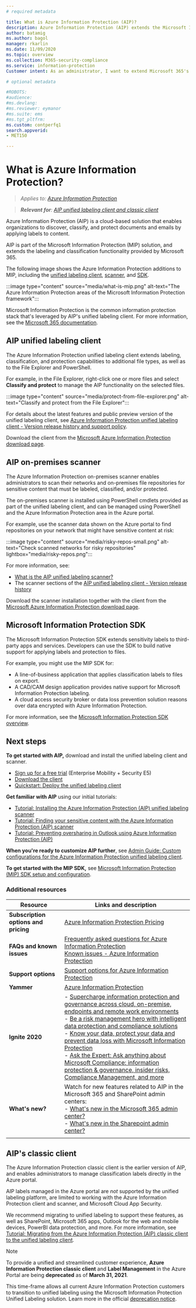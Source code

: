```yaml
---
# required metadata

title: What is Azure Information Protection (AIP)?
description: Azure Information Protection (AIP) extends the Microsoft Information Protection (MIP) framework to extend the labeling and classification functionality provided by Microsoft 365.
author: batamig
ms.author: bagol
manager: rkarlin
ms.date: 11/09/2020
ms.topic: overview
ms.collection: M365-security-compliance
ms.service: information-protection
Customer intent: As an administrator, I want to extend Microsoft 365's labeling and classification functionality to the File Explorer, PowerShell, third party apps and services, and more.

# optional metadata

#ROBOTS:
#audience:
#ms.devlang:
#ms.reviewer: eymanor
#ms.suite: ems
#ms.tgt_pltfrm:
ms.custom: contperfq1
search.appverid:
- MET150

---
```


# What is Azure Information Protection?

>**Applies to*: [Azure Information Protection](https://azure.microsoft.com/pricing/details/information-protection)*

>***Relevant for**: [AIP unified labeling client and classic client](../faqs.md#whats-the-difference-between-the-azure-information-protection-classic-and-unified-labeling-clients)*

Azure Information Protection (AIP) is a cloud-based solution that enables organizations to discover, classify, and protect documents and emails by applying labels to content.

AIP is part of the Microsoft Information Protection (MIP) solution, and extends the labeling and classification functionality provided by Microsoft 365.

The following image shows the Azure Information Protection additions to MIP, including the [unified labeling client](#aip-unified-labeling-client), [scanner](#aip-on-premises-scanner), and [SDK](#microsoft-information-protection-sdk).

:::image type="content" source="media/what-is-mip.png" alt-text="The Azure Information Protection areas of the Microsoft Information Protection framework":::

Microsoft Information Protection is the common information protection stack that's leveraged by AIP's unified labeling client. For more information, see the [Microsoft 365 documentation](/microsoft-365/compliance/protect-information).

## AIP unified labeling client

The Azure Information Protection unified labeling client extends labeling, classification, and protection capabilities to additional file types, as well as to the File Explorer and PowerShell. 

For example, in the File Explorer, right-click one or more files and select **Classify and protect** to manage the AIP functionality on the selected files.

:::image type="content" source="media/protect-from-file-explorer.png" alt-text="Classify and protect from the File Explorer":::

For details about the latest features and public preview version of the unified labeling client, see [Azure Information Protection unified labeling client - Version release history and support policy](rms-client/unifiedlabelingclient-version-release-history.md).

Download the client from the [Microsoft Azure Information Protection download page](https://www.microsoft.com/download/details.aspx?id=53018).
    
## AIP on-premises scanner

The Azure Information Protection on-premises scanner enables administrators to scan their networks and on-premises file repositories for sensitive content that must be labeled, classified, and/or protected.

The on-premises scanner is installed using PowerShell cmdlets provided as part of the unified labeling client, and can be managed using PowerShell and the Azure Information Protection area in the Azure portal.

For example, use the scanner data shown on the Azure portal to find repositories on your network that might have sensitive content at risk:

:::image type="content" source="media/risky-repos-small.png" alt-text="Check scanned networks for risky repositories" lightbox="media/risky-repos.png":::

For more information, see:

- [What is the AIP unified labeling scanner?](deploy-aip-scanner.md)
- The scanner sections of the [AIP unified labeling client - Version release history](rms-client/unifiedlabelingclient-version-release-history.md)

Download the scanner installation together with the client from the [Microsoft Azure Information Protection download page](https://www.microsoft.com/download/details.aspx?id=53018).


## Microsoft Information Protection SDK

The Microsoft Information Protection SDK extends sensitivity labels to third-party apps and services. Developers can use the SDK to build native support for applying labels and protection to files.

For example, you might use the MIP SDK for:

- A line-of-business application that applies classification labels to files on export.
- A CAD/CAM design application provides native support for Microsoft Information Protection labeling.
- A cloud access security broker or data loss prevention solution reasons over data encrypted with Azure Information Protection.

For more information, see the [Microsoft Information Protection SDK overview](/information-protection/develop/overview).

## Next steps

**To get started with AIP,** download and install the unified labeling client and scanner.

- [Sign up for a free trial](https://admin.microsoft.com/Signup/Signup.aspx?OfferId=87dd2714-d452-48a0-a809-d2f58c4f68b7)  (Enterprise Mobility + Security E5)
- [Download the client](https://www.microsoft.com/download/details.aspx?id=53018)
- [Quickstart: Deploy the unified labeling client](quickstart-deploy-client.md)

**Get familiar with AIP** using our initial tutorials:

- [Tutorial: Installing the Azure Information Protection (AIP) unified labeling scanner](tutorial-install-scanner.md)
- [Tutorial: Finding your sensitive content with the Azure Information Protection (AIP) scanner](tutorial-scan-networks-and-content.md)
- [Tutorial: Preventing oversharing in Outlook using Azure Information Protection (AIP)](tutorial-preventing-oversharing.md)

**When you're ready to customize AIP further**, see [Admin Guide: Custom configurations for the Azure Information Protection unified labeling client](rms-client/clientv2-admin-guide-customizations.md).

**To get started with the MIP SDK,** see [Microsoft Information Protection (MIP) SDK setup and configuration](/information-protection/develop/setup-configure-mip).

### Additional resources

|Resource  |Links and description  |
|---------|---------|
|**Subscription options and pricing**     |    [Azure Information Protection Pricing](https://azure.microsoft.com/pricing/details/information-protection)     |
|**FAQs and known issues**     | [Frequently asked questions for Azure Information Protection](faqs.md) </br> [Known issues - Azure Information Protection](known-issues.md)       |
|**Support options**     | [Support options for Azure Information Protection](information-support.md)        |
|**Yammer**     |  [Azure Information Protection](https://www.yammer.com/AskIPTeam)       |
|**Ignite 2020**     |  - [Supercharge information protection and governance across cloud, on-premise, endpoints and remote work environments](https://myignite.microsoft.com/sessions/ceba117f-9bc7-4426-9ebc-753d94c6a476)</br>- [Be a risk management hero with intelligent data protection and compliance solutions](https://myignite.microsoft.com/sessions/9a1e2716-55f5-4c3e-8626-0cb77e60eb87)</br>- [Know your data, protect your data and prevent data loss with Microsoft Information Protection](https://myignite.microsoft.com/sessions/46ff69cf-2c8f-4e61-a923-f72f5740f02f)</br>- [Ask the Expert: Ask anything about Microsoft Compliance: information protection & governance, insider risks, Compliance Management, and more](https://myignite.microsoft.com/sessions/5ce48b36-9827-4d60-8540-90546333063d)       |
|**What's new?**     | Watch for new features related to AIP in the Microsoft 365 and SharePoint admin centers:   </br>- [What's new in the Microsoft 365 admin center?](/microsoft-365/admin/whats-new-in-preview) </br>- [What's new in the Sharepoint admin center?](/sharepoint/what-s-new-in-admin-center)     |
|     |         |

## AIP's classic client

The Azure Information Protection classic client is the earlier version of AIP, and enables administrators to manage classification labels directly in the Azure portal.

AIP labels managed in the Azure portal are *not* supported by the unified labeling platform, are limited to working with the Azure Information Protection client and scanner, and Microsoft Cloud App Security. 

We recommend migrating to unified labeling to support these features, as well as SharePoint, Microsoft 365 apps, Outlook for the web and mobile devices, PowerBI data protection, and more. For more information, see [Tutorial: Migrating from the Azure Information Protection (AIP) classic client to the unified labeling client](tutorial-migrating-to-ul.md).

>[!NOTE] 
> To provide a unified and streamlined customer experience, **Azure Information Protection classic client** and **Label Management** in the Azure Portal are being **deprecated** as of **March 31, 2021**. 
>
> This time-frame allows all current Azure Information Protection customers to transition to unified labeling using the Microsoft Information Protection Unified Labeling solution. Learn more in the official [deprecation notice](https://aka.ms/aipclassicsunset).
